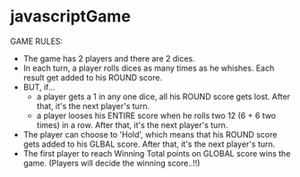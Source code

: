 # javascriptGame

GAME RULES:

- The game has 2 players and there are 2 dices. 
- In each turn, a player rolls dices as many times as he whishes. Each result get added to his ROUND score.
- BUT, if...
    - a player gets a 1 in any one dice, all his ROUND score gets lost. After that, it's the next player's turn.
    - a player looses his ENTIRE score when he rolls two 12 (6 + 6 two times) in a row. After that, it's the next player's turn.
- The player can choose to 'Hold', which means that his ROUND score gets added to his GLBAL score. After that, it's the next player's turn.
- The first player to reach Winning Total points on GLOBAL score wins the game. (Players will decide the winning score..!!)

